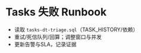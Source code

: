 # Tasks 失败 Runbook

- 读取 `tasks-dt-triage.sql`（TASK_HISTORY/依赖）
- 重试/死信队列/回算；调整窗口与并发
- 更新告警与SLA，记录证据
